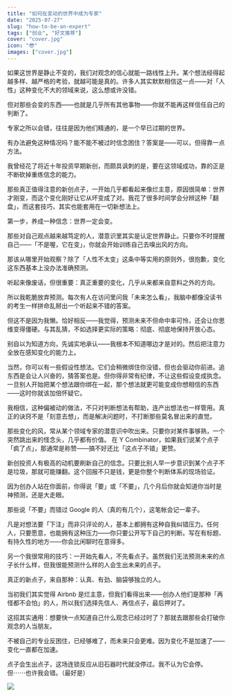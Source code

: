 ```yaml
---
title: "如何在变动的世界中成为专家"
date: "2025-07-27"
slug: "how-to-be-an-expert"
tags: ["创业", "好文推荐"]
cover: "cover.jpg"
icon: "😎"
images: ["cover.jpg"]
---
```

如果这世界是静止不变的，我们对观念的信心就能一路线性上升。某个想法经得起越多样、越严格的考验，就越可能是真的。许多人其实默默相信这一点——对「人性」这种变化不大的领域来说，这么想或许没错。



但对那些会变的东西——也就是几乎所有其他事物——你就不能再这样信任自己的判断了。



专家之所以会错，往往是因为他们精通的，是一个早已过期的世界。



有办法避免这种情况吗？能不能不被过时信念困住？答案是——可以，但得靠一点方法。



我曾经花了将近十年投资早期新创，而颇具讽刺的是，要在这领域成功，靠的正是不断砍掉重练信念的能力。



那些真正值得注意的新创点子，一开始几乎都看起来像烂主意，原因很简单：世界才刚变，而这个变化刚好让它从坏变成了对。我花了很多时间学会分辨这种「翻盘」，而这套技巧，其实也能套用在一切新想法上。



第一步，养成一种信念：世界一定会变。



那些对自己观点越来越笃定的人，潜意识里其实是认定世界静止。只要你不时提醒自己——「不是喔，它在变」，你就会开始训练自己去嗅出风的方向。



那该从哪里开始观察？除了「人性不太变」这条中等实用的原则外，很抱歉，变化这东西基本上没办法准确预测。



听起来像废话，但很重要：真正重要的变化，几乎从来都来自意料之外的方向。



所以我乾脆放弃预测。每次有人在访问里问我「未来怎么看」，我脑中都像没读书的考生一样拼命乱掰出一个听起来不错的答案。



但这不是因为我懒。恰好相反——我觉得，预测未来不但命中率可怜，还会让你思维变得僵硬。与其乱猜，不如选择更实际的策略：彻底、彻底地保持开放心态。



别自以为知道方向，先诚实地承认——我根本不知道哪边才是对的。然后把注意力全放在感知变化的能力上。



当然，你可以有一些假设性想法。它们会稍微绑住你没错，但也会驱动你前进。追东西是会让人兴奋的，猜答案也是。但你得非常有纪律，不让这些假设变成执念。
一旦别人开始把某个想法跟你绑在一起，那个想法就更可能变成你想相信的东西——这时你就该加倍怀疑它。



我相信，这种偏被动的做法，不只对判断想法有帮助，连产出想法也一样管用。真正的诀窍不是「刻意去想」，而是解决问题时，不打断那些莫名冒出来的直觉。



那些变化的风，常从某个领域专家的潜意识中吹出来。只要你对某件事够熟，一个突然跳出来的怪念头，几乎都有价值。
在 Y Combinator，如果我们说某个点子「疯了点」，那通常是称赞——搞不好还比「这点子不错」更赞。



新创投资人有极高的动机要刷新自己的信念。只要比别人早一步意识到某个点子不是垃圾，那就可能赚翻。这个回报不只是钱，更是你整个判断体系的现场验证。



因为创办人站在你面前，你得说「要」或「不要」，几个月后你就会知道你当时是神预测，还是大走眼。



那些说「不要」而错过 Google 的人（真的有几个），这笔帐会记一辈子。



凡是对想法要「下注」而非只评论的人，基本上都拥有这种自我纠错压力。任何人，只要愿意，也能拥有这种压力——你只要公开写下自己的判断。写在有标题、有持久性的地方——你会比闲聊时在意得多。



另一个我很常用的技巧：一开始先看人，不先看点子。虽然我们无法预测未来的点子长什么样，但我很能预测什么样的人会生出未来的点子。



真正的新点子，来自那种：认真、有劲、脑袋够独立的人。



当初我们其实觉得 Airbnb 是烂主意，但我们看得出来——创办人他们是那种「再怪都不会怕」的人，所以我们选择先信人、再信点子，最后押对了。



这招其实通用：想要快一点知道自己什么观念已经过时了？那就去跟那些会打破你观念的人当朋友。



不被自己的专业反困住，已经够难了，而未来只会更难。因为变化不是加速了——变化一直都在加速。



点子会生出点子，这场连锁反应从旧石器时代就没停过。我不认为它会停。
但⋯⋯也许我会错。（最好是）




![](https://prod-files-secure.s3.us-west-2.amazonaws.com/112d0858-5090-4d34-a606-b75eb8d65fd2/46476355-9cf3-4e99-9b7a-3531bc426380/1000202064.png?X-Amz-Algorithm=AWS4-HMAC-SHA256&X-Amz-Content-Sha256=UNSIGNED-PAYLOAD&X-Amz-Credential=ASIAZI2LB466VCSXXU4B%2F20250827%2Fus-west-2%2Fs3%2Faws4_request&X-Amz-Date=20250827T071245Z&X-Amz-Expires=3600&X-Amz-Security-Token=IQoJb3JpZ2luX2VjEC8aCXVzLXdlc3QtMiJHMEUCIByes3F7ltNgILqQCsMqyZqGFqz1hYmC75pM%2Fdh9F5wCAiEA5zzPGK7Wh4HvSL5zFYzdp%2BbgNKMULkIHJ4YrHxwb2FcqiAQIiP%2F%2F%2F%2F%2F%2F%2F%2F%2F%2FARAAGgw2Mzc0MjMxODM4MDUiDMqYFwDP9vQWbVqGoyrcAyF3rUTobXsLk2fCuX0IsuCsAPDIPSd%2Bn%2B0iNHecJcC9WhV96NUSFZtAaps8VDuM1StaSfXqQ%2FKPdqT8eXhA982kqYN2qwdwKY0eLs4QI7Yvx4T14AizBXBFBnrAoyMPqCUwkToqMC52%2Fbtrr1SiHwgJifcgTYK4DD2ksdHV5S4%2BoKfb8SrC%2F11I%2F2ZUZmutaHg%2B7lwjsfT8g%2Bca43xKPvS6J6IU6Jf1zGp%2Buw53%2BYCFL%2F17ykgKU66LkKGQYOAQG1FbXb7hZlFvaJeZBm1WVAVH0iao98z%2BAZ4Bo1clAtY%2FhBzU0iAi8Qct2l91zYGcXWcDoIEzaAGQB57fEpN6ZfXQmHvzI0Ydlo3MVkSZDdcHs2uZFUJpCF2A0RlVKAOdzhnCRlJkzVsvf6zIJxvJL4TcXBcMsKe6LP78m8cCIt1xsFoH0vLW2cUMRqwFTVCWZpOg6GDI99c%2BGStCEgMWNp3bNi5PfqhvcWZ0DExD3lM2C741JiUR7e90Y6gGOyXwOG8EK5CWyfRlFf%2FILqJvLQn95bnzynW7MitCuN6uRugVgXgD5mOd2kgVDoXtBbGxrCAMMGxUTTJ%2BEjv3mXZxA%2BI3A1h6c3bTuIZIipTKvFGSgFHSd9qPuOHbZR%2FgMIHdusUGOqUBsAbEIprSEWYh3g9j4L4yv2CvmfHCpH96DoZXWaeRbGdktF40HJGm5TRyGmH39lWiaxYIAsXxdvwYwTYfgutEilJd38LPygpTzAhUn7UdYl1lIp9izcpVh3dWmVdUB%2FldQkULhCbmYZqViLL2c%2B%2BtBRURqneDAYxtAPcYB36QAdfpzpkG1QPeiq39CxTVZx4OhzBMb1GIUZoD%2FDhqExDMHMwnWiqg&X-Amz-Signature=70e20d4338d7b25c7bca159d19c91a80b71805f361135c330d38892ba4935170&X-Amz-SignedHeaders=host&x-amz-checksum-mode=ENABLED&x-id=GetObject)

